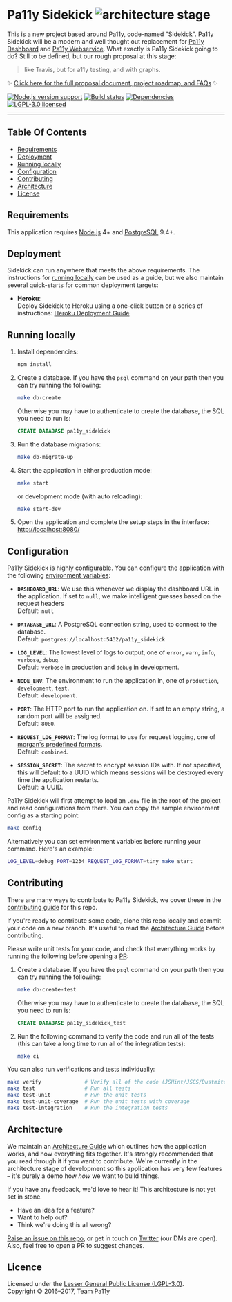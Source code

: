 
# Pa11y Sidekick ![architecture stage][status-badge]

This is a new project based around Pa11y, code-named "Sidekick". Pa11y Sidekick will be a modern and well thought out replacement for [Pa11y Dashboard] and [Pa11y Webservice]. What exactly is Pa11y Sidekick going to do? Still to be defined, but our rough proposal at this stage:

  > like Travis, but for a11y testing, and with graphs.

:sparkles: [Click here for the full proposal document, project roadmap, and FAQs](docs/proposal.md) :sparkles:

[![Node.js version support][shield-node]][info-node]
[![Build status][shield-build]][info-build]
[![Dependencies][shield-dependencies]][info-dependencies]
[![LGPL-3.0 licensed][shield-license]][info-license]

---


## Table Of Contents

  - [Requirements](#requirements)
  - [Deployment](#deployment)
  - [Running locally](#running-locally)
  - [Configuration](#configuration)
  - [Contributing](#contributing)
  - [Architecture](#architecture)
  - [License](#license)


## Requirements

This application requires [Node.js] 4+ and [PostgreSQL] 9.4+.


## Deployment

Sidekick can run anywhere that meets the above requirements. The instructions for [running locally](#running-locally) can be used as a guide, but we also maintain several quick-starts for common deployment targets:

  - **Heroku**:<br/>
    Deploy Sidekick to Heroku using a one-click button or a series of instructions: [Heroku Deployment Guide](docs/deploy/heroku.md)


## Running locally

  1. Install dependencies:

     ```sh
     npm install
     ```

  2. Create a database. If you have the `psql` command on your path then you can try running the following:

     ```sh
     make db-create
     ```

     Otherwise you may have to authenticate to create the database, the SQL you need to run is:

     ```sql
     CREATE DATABASE pa11y_sidekick
     ```

  3. Run the database migrations:

     ```sh
     make db-migrate-up
     ```

  4. Start the application in either production mode:

     ```sh
     make start
     ```

     or development mode (with auto reloading):

     ```sh
     make start-dev
     ```

  5. Open the application and complete the setup steps in the interface: <http://localhost:8080/>


## Configuration

Pa11y Sidekick is highly configurable. You can configure the application with the following [environment variables]:

  - **`DASHBOARD_URL`**: We use this whenever we display the dashboard URL in the application. If set to `null`, we make intelligent guesses based on the request headers<br/>
    Default: `null`

  - **`DATABASE_URL`**: A PostgreSQL connection string, used to connect to the database.<br/>
    Default: `postgres://localhost:5432/pa11y_sidekick`

  - **`LOG_LEVEL`**: The lowest level of logs to output, one of `error`, `warn`, `info`, `verbose`, `debug`.<br/>
    Default: `verbose` in production and `debug` in development.

  - **`NODE_ENV`**: The environment to run the application in, one of `production`, `development`, `test`.<br/>
    Default: `development`.

  - **`PORT`**: The HTTP port to run the application on. If set to an empty string, a random port will be assigned.<br/>
    Default: `8080`.

  - **`REQUEST_LOG_FORMAT`**: The log format to use for request logging, one of [morgan's predefined formats][morgan-formats].<br/>
    Default: `combined`.

  - **`SESSION_SECRET`**: The secret to encrypt session IDs with. If not specified, this will default to a UUID which means sessions will be destroyed every time the application restarts.<br/>
    Default: a UUID.

Pa11y Sidekick will first attempt to load an `.env` file in the root of the project and read configurations from there. You can copy the sample environment config as a starting point:

```sh
make config
```

Alternatively you can set environment variables before running your command. Here's an example:

```sh
LOG_LEVEL=debug PORT=1234 REQUEST_LOG_FORMAT=tiny make start
```


## Contributing

There are many ways to contribute to Pa11y Sidekick, we cover these in the [contributing guide](CONTRIBUTING.md) for this repo.

If you're ready to contribute some code, clone this repo locally and commit your code on a new branch. It's useful to read the [Architecture Guide](docs/architecture.md) before contributing.

Please write unit tests for your code, and check that everything works by running the following before opening a <abbr title="pull request">PR</abbr>:

1. Create a database. If you have the `psql` command on your path then you can try running the following:

   ```sh
   make db-create-test
   ```

   Otherwise you may have to authenticate to create the database, the SQL you need to run is:

   ```sql
   CREATE DATABASE pa11y_sidekick_test
   ```

2. Run the following command to verify the code and run all of the tests (this can take a long time to run all of the integration tests):

   ```sh
   make ci
   ```

You can also run verifications and tests individually:

```sh
make verify              # Verify all of the code (JSHint/JSCS/Dustmite)
make test                # Run all tests
make test-unit           # Run the unit tests
make test-unit-coverage  # Run the unit tests with coverage
make test-integration    # Run the integration tests
```


## Architecture

We maintain an [Architecture Guide](docs/architecture.md) which outlines how the application works, and how everything fits together. It's strongly recommended that you read through it if you want to contribute. We're currently in the architecture stage of development so this application has very few features – it's purely a demo how _how_ we want to build things.

If you have any feedback, we'd love to hear it! This architecture is not yet set in stone.

  - Have an idea for a feature?
  - Want to help out?
  - Think we're doing this all wrong?

[Raise an issue on this repo][issues], or get in touch on [Twitter][twitter] (our DMs are open). Also, feel free to open a PR to suggest changes.


## Licence

Licensed under the [Lesser General Public License (LGPL-3.0)](LICENSE).<br/>
Copyright &copy; 2016–2017, Team Pa11y



[environment variables]: https://en.wikipedia.org/wiki/Environment_variable
[issues]: https://github.com/pa11y/sidekick/issues
[morgan-formats]: https://github.com/expressjs/morgan#predefined-formats
[node.js]: https://nodejs.org/
[pa11y dashboard]: https://github.com/pa11y/dashboard
[pa11y webservice]: https://github.com/pa11y/webservice
[postgresql]: http://www.postgresql.org/
[status-badge]: https://img.shields.io/badge/status-architecture-orange.svg
[twitter]: https://twitter.com/pa11yorg

[info-dependencies]: https://gemnasium.com/pa11y/sidekick
[info-license]: LICENSE
[info-node]: package.json
[info-build]: https://travis-ci.org/pa11y/sidekick
[shield-dependencies]: https://img.shields.io/gemnasium/pa11y/sidekick.svg
[shield-license]: https://img.shields.io/badge/license-LGPL%203.0-blue.svg
[shield-node]: https://img.shields.io/badge/node.js%20support-4–6-brightgreen.svg
[shield-build]: https://img.shields.io/travis/pa11y/sidekick/master.svg

